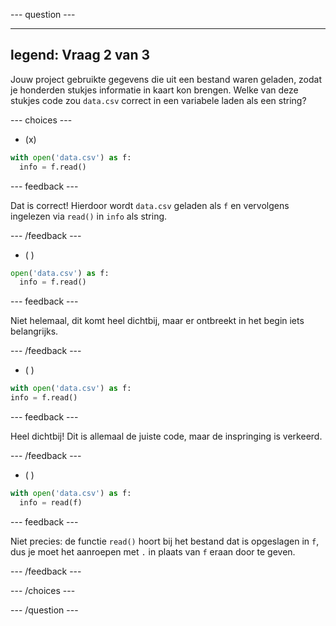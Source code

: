 
--- question ---

---
legend: Vraag 2 van 3
---

Jouw project gebruikte gegevens die uit een bestand waren geladen, zodat je honderden stukjes informatie in kaart kon brengen. Welke van deze stukjes code zou `data.csv` correct in een variabele laden als een string?

--- choices ---

- (x)
```python
with open('data.csv') as f:
  info = f.read()
```
  --- feedback ---

  Dat is correct! Hierdoor wordt `data.csv` geladen als `f` en vervolgens ingelezen via `read()` in `info` als string.

  --- /feedback ---

- ( )
```python
open('data.csv') as f:
  info = f.read()
```

  --- feedback ---

  Niet helemaal, dit komt heel dichtbij, maar er ontbreekt in het begin iets belangrijks.

  --- /feedback ---

- ( )
```python
with open('data.csv') as f:
info = f.read()
```

  --- feedback ---

  Heel dichtbij! Dit is allemaal de juiste code, maar de inspringing is verkeerd.

  --- /feedback ---

- ( )
```python
with open('data.csv') as f:
  info = read(f)
```

  --- feedback ---

  Niet precies: de functie `read()` hoort bij het bestand dat is opgeslagen in `f`, dus je moet het aanroepen met `.` in plaats van `f` eraan door te geven.

  --- /feedback ---

--- /choices ---

--- /question ---

